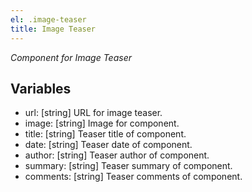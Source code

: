 ```yaml
---
el: .image-teaser
title: Image Teaser
---
```

_Component for Image Teaser_

## Variables
* url: [string] URL for image teaser.
* image: [string] Image for component.
* title: [string] Teaser title of component.
* date: [string] Teaser date of component.
* author: [string] Teaser author of component.
* summary: [string] Teaser summary of component.
* comments: [string] Teaser comments of component.